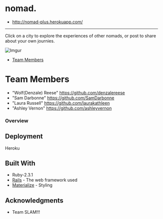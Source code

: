# nomad.
* <http://nomad-plus.herokuapp.com/>
<hr>
Click on a city to explore the experiences of other nomads, or post to share about your own journies.

![Imgur](http://i.imgur.com/ci6TYhj.png)

* [Team Members](#team-members)

# <a name="team-members"></a>Team Members
* "Wolf(Denzale) Reese" <https://github.com/denzalereese>
* "Sam Darbonne" <https://github.com/SamDarbonne>
* "Laura Russell" <https://github.com/laurakathleen>
* "Ashley Vernon" <https://github.com/ashleyvernon>


### Overview


## Deployment

Heroku

## Built With
* Ruby-2.3.1
* [Rails](http://rubyonrails.org/) - The web framework used
* [Materialize](http://materializecss.com/getting-started.html) - Styling


## Acknowledgments

* Team SLAM!!!  
